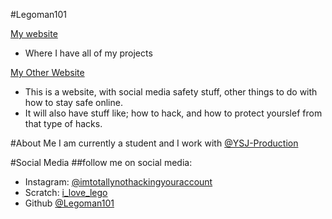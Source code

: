 #Legoman101

[My website](https://Legoman101.github.io)
- Where I have all of my projects

[My Other Website](https://hacking-people.github.io)
- This is a website, with social media safety stuff, other things to do with how to stay safe online.
- It will also have stuff like; how to hack, and how to protect yourslef from that type of hacks.

#About Me
I am currently a student
and I work with [@YSJ-Production](https://github.com/YSJ-Production)

#Social Media
##follow me on social media:
- Instagram: [@imtotallynothackingyouraccount](https://www.instagram.com/imtotallynothackingyouraccount/)
- Scratch: [i_love_lego](https://scratch.mit.edu/users/i_love_lego/)
- Github [@Legoman101](https://github.com/legoman101/)
